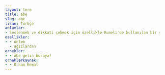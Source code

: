 ```yaml
---
layout: term
title: abe
slug: abe
lisan: Türkçe
anlamlar:
- Seslenmek ve dikkati çekmek için özellikle Rumeli'de kullanılan bir söz
ozellikler:
- - ünlem
  - ağızlardan
ornekler:
- - Abe gelin buraya!
orneklerkaynak:
- - Orhan Kemal
---
```

